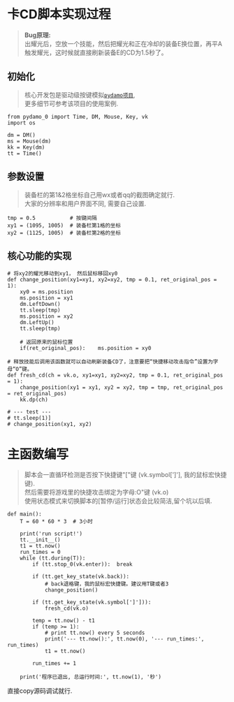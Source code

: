# 卡CD脚本实现过程
> **Bug原理:** <br>
> 出耀光后，空放一个技能，然后把耀光和正在冷却的装备E换位置，再平A触发耀光，这时候就直接刷新装备E的CD为1.5秒了。
## 初始化
> 核心开发包是驱动级按键模拟[`pydamo项目`](https://github.com/bode135/pydamo),<br>
> 更多细节可参考该项目的使用案例.
```
from pydamo_0 import Time, DM, Mouse, Key, vk
import os

dm = DM()
ms = Mouse(dm)
kk = Key(dm)
tt = Time()
```
## 参数设置
> 装备栏的第1&2格坐标自己用wx或者qq的截图确定就行.
> <br>大家的分辨率和用户界面不同, 需要自己设置.
```
tmp = 0.5           # 按键间隔
xy1 = (1095, 1005)  # 装备栏第1格的坐标
xy2 = (1125, 1005)  # 装备栏第2格的坐标
```
## 核心功能的实现
> 
```
# 将xy2的耀光移动到xy1， 然后鼠标移回xy0
def change_position(xy1=xy1, xy2=xy2, tmp = 0.1, ret_original_pos = 1):
    xy0 = ms.position
    ms.position = xy1
    dm.LeftDown()
    tt.sleep(tmp)
    ms.position = xy2
    dm.LeftUp()
    tt.sleep(tmp)

    # 返回原来的鼠标位置
    if(ret_original_pos):    ms.position = xy0

# 释放技能后调用该函数就可以自动刷新装备CD了，注意要把“快捷移动攻击指令”设置为字母“O”键。
def fresh_cd(ch = vk.o, xy1=xy1, xy2=xy2, tmp = 0.1, ret_original_pos = 1):
    change_position(xy1 = xy1, xy2 = xy2, tmp = tmp, ret_original_pos = ret_original_pos)
    kk.dp(ch)

# --- test ---
# tt.sleep(1)]
# change_position(xy1, xy2)
```
# 主函数编写
> 脚本会一直循环检测是否按下快捷键"["键 (vk.symbol[']'], 我的鼠标宏快捷键).
> <br>然后需要将游戏里的快捷攻击绑定为字母:O"键 (vk.o)
> <br>使用状态模式来切换脚本的[暂停/运行]状态会比较简洁,留个坑以后填.
```
def main():
    T = 60 * 60 * 3  # 3小时

    print('run script!')
    tt.__init__()
    t1 = tt.now()
    run_times = 0
    while (tt.during(T)):
        if (tt.stop_0(vk.enter)):  break

        if (tt.get_key_state(vk.back)):
            # back退格键，我的鼠标宏快捷键。建议用T键或者3
            change_position()

        if (tt.get_key_state(vk.symbol[']'])):
            fresh_cd(vk.o)

        temp = tt.now() - t1
        if (temp >= 1):
            # print tt.now() every 5 seconds
            print('--- tt.now():', tt.now(0), '--- run_times:', run_times)
            t1 = tt.now()

        run_times += 1
    
    print('程序已退出, 总运行时间:', tt.now(1), '秒')
```
直接copy源码调试就行.<br>

